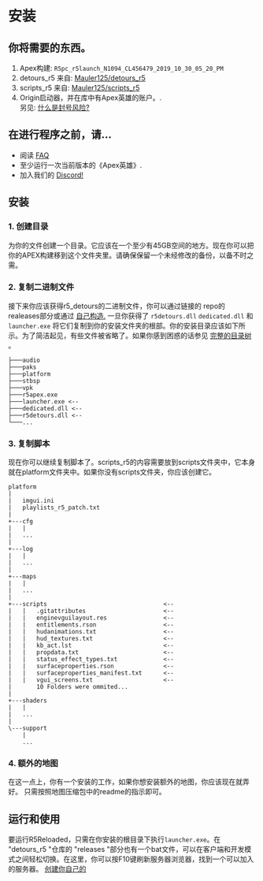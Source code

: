 # **安装**

## 你将需要的东西。
1. Apex构建: `R5pc_r5launch_N1094_CL456479_2019_10_30_05_20_PM`
2. detours_r5 来自: [Mauler125/detours_r5](https://github.com/Mauler125/detours_r5)
3. scripts_r5 来自: [Mauler125/scripts_r5](https://github.com/Mauler125/scripts_r5)
4. Origin启动器，并在库中有Apex英雄的账户。.<br/> 另见: [什么是封号风险?](../faq/faq#什么是封号风险)

## 在进行程序之前，请...
- 阅读 [FAQ](../faq/faq)
- 至少运行一次当前版本的《Apex英雄》. 
- 加入我们的 [Discord!](https://discord.com/invite/jqMkUdXrBr)

## 安装
### 1. 创建目录
为你的文件创建一个目录。它应该在一个至少有45GB空间的地方。现在你可以把你的APEX构建移到这个文件夹里。请确保保留一个未经修改的备份，以备不时之需。

### 2. 复制二进制文件
接下来你应该获得r5_detours的二进制文件，你可以通过链接的 repo的realeases部分或通过 [自己构造.](../installation/build) 一旦你获得了 `r5detours.dll` `dedicated.dll` 和 `launcher.exe` 将它们复制到你的安装文件夹的根部。你的安装目录应该如下所示。为了简洁起见，有些文件被省略了。如果你感到困惑的话参见 [完整的目录树](../installation/tree) 。
```
├───audio
├───paks
├───platform
├───stbsp
├───vpk
├───r5apex.exe
├───launcher.exe <-- 
├───dedicated.dll <-- 
├───r5detours.dll <-- 
└───... 
```
### 3. 复制脚本
现在你可以继续复制脚本了。scripts_r5的内容需要放到scripts文件夹中，它本身就在platform文件夹中。如果你没有scripts文件夹，你应该创建它。

```
platform
|
|   imgui.ini
|   playlists_r5_patch.txt
|   
+---cfg
|   |
|   ...
|           
+---log
|   |
|   ...
|
+---maps
|   |
|   ...
|           
+---scripts                                 <--
|   |   .gitattributes                      <--
|   |   enginevguilayout.res                <--
|   |   entitlements.rson                   <--
|   |   hudanimations.txt                   <--
|   |   hud_textures.txt                    <--
|   |   kb_act.lst                          <--
|   |   propdata.txt                        <--
|   |   status_effect_types.txt             <--
|   |   surfaceproperties.rson              <--
|   |   surfaceproperties_manifest.txt      <--
|   |   vgui_screens.txt                    <--
|       10 Folders were ommited...          
|               
+---shaders
|   |
|   ...
|           
\---support
    |
    ...
```

### 4. 额外的地图

在这一点上，你有一个安装的工作，如果你想安装额外的地图，你应该现在就弄好。
只需按照地图压缩包中的readme的指示即可。

## 运行和使用

要运行R5Reloaded，只需在你安装的根目录下执行`launcher.exe`。在 "detours_r5 "仓库的 "releases "部分也有一个bat文件，可以在客户端和开发模式之间轻松切换。在这里，你可以按F10键刷新服务器浏览器，找到一个可以加入的服务器。 [创建你自己的](../servers/hosting)
